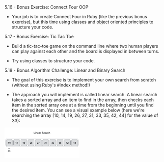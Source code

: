 5.16 - Bonus Exercise: Connect Four OOP
- Your job is to create Connect Four in Ruby (like the previous bonus exercise), but this time using classes and object oriented principles to structure your code.


5.17 - Bonus Exercise: Tic Tac Toe

- Build a tic-tac-toe game on the command line where two human players can play against each other and the board is displayed in between turns.

- Try using classes to structure your code. 

5.18 - Bonus Algorithm Challenge: Linear and Binary Search

- The goal of this exercise is to implement your own search from scratch (without using Ruby's #index method!)

- The approach you will implement is called linear search. A linear search takes a sorted array and an item to find in the array, then checks each item in the sorted array one at a time from the beginning until you find the desired item. You can see a visual example below (here we're searching the array [10, 14, 19, 26, 27, 31, 33, 35, 42, 44] for the value of 33):

<img src="misc/linear_search.gif" style="height: 100px;"/>

